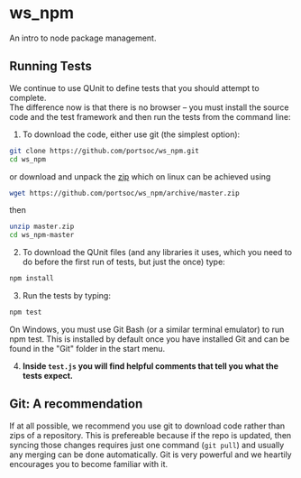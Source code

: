 ws_npm
======

An intro to node package management.


Running Tests
-------------

We continue to use QUnit to define tests that you should attempt to complete.  
The difference now is that there is no browser – you must install the source
code and the test framework and then run the tests from the command line:

1. To download the code, either use git (the simplest option):

  ```bash
  git clone https://github.com/portsoc/ws_npm.git
  cd ws_npm
  ```
  or download and unpack the [zip](https://github.com/portsoc/ws_npm/archive/master.zip)
  which on linux can be achieved using
  ```bash
  wget https://github.com/portsoc/ws_npm/archive/master.zip
  ```
  then
  ```bash
  unzip master.zip
  cd ws_npm-master
  ```

2. To download the QUnit files (and any libraries it uses, which you need to do before the first run of tests, but just the once) type:

  ```bash
  npm install
  ```

3. Run the tests by typing:

  ```bash
  npm test
  ```
  On Windows, you must use Git Bash (or a similar terminal emulator) to run npm test. This is installed by default once you have installed Git and can be found in the "Git" folder in the start menu.
  
4. **Inside `test.js` you will find helpful comments that tell you what the tests expect.**

Git: A recommendation
----------------------
If at all possible, we recommend you use git to download code rather than zips of a repository.  This is prefereable because if the repo is updated, then syncing those changes requires just one command (`git pull`) and usually any merging can be done automatically.  Git is very powerful and we heartily encourages you to become familiar with it.
